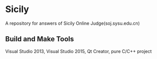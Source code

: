 # Sicily
A repository for answers of Sicily Online Judge(soj.sysu.edu.cn)

## Build and Make Tools
Visual Studio 2013, Visual Studio 2015, Qt Creator, pure C/C++ project

